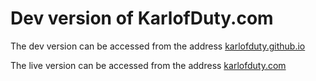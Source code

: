 Dev version of KarlofDuty.com
====
The dev version can be accessed from the address [karlofduty.github.io](https://karlofduty.github.io)

The live version can be accessed from the address [karlofduty.com](https://karlofduty.com)
